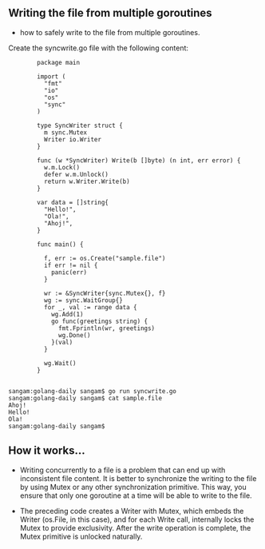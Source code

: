 ## Writing the file from multiple goroutines

 - how to safely write to the file from multiple goroutines.

Create the syncwrite.go file with the following content:
```
        package main

        import (
          "fmt"
          "io"
          "os"
          "sync"
        )

        type SyncWriter struct {
          m sync.Mutex
          Writer io.Writer
        }

        func (w *SyncWriter) Write(b []byte) (n int, err error) {
          w.m.Lock()
          defer w.m.Unlock()
          return w.Writer.Write(b)
        }

        var data = []string{
          "Hello!",
          "Ola!",
          "Ahoj!",
        }

        func main() {

          f, err := os.Create("sample.file")
          if err != nil {
            panic(err)
          }

          wr := &SyncWriter{sync.Mutex{}, f}
          wg := sync.WaitGroup{}
          for _, val := range data {
            wg.Add(1)
            go func(greetings string) {
              fmt.Fprintln(wr, greetings)
              wg.Done()
            }(val)
          }

          wg.Wait()
        }


```

```
sangam:golang-daily sangam$ go run syncwrite.go
sangam:golang-daily sangam$ cat sample.file 
Ahoj!
Hello!
Ola!
sangam:golang-daily sangam$ 

```

## How it works...

- Writing concurrently to a file is a problem that can end up with inconsistent file content. It is better to synchronize the writing to the file by using Mutex or any other synchronization primitive. This way, you ensure that only one goroutine at a time will be able to write to the file. 

- The preceding code creates a Writer with Mutex, which embeds the Writer (os.File, in this case), and for each Write call, internally locks the Mutex to provide exclusivity. After the write operation is complete, the Mutex primitive is unlocked naturally.
